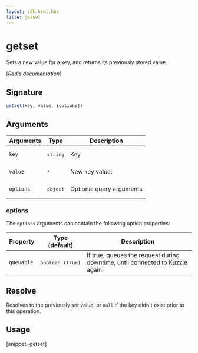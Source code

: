 ```yaml
---
layout: sdk.html.hbs
title: getset
---
```


# getset

Sets a new value for a key, and returns its previously stored value.

[[_Redis documentation_]](https://redis.io/commands/getset)

## Signature

```js
getset(key, value, [options])
```

## Arguments

| Arguments    | Type    | Description |
|--------------|---------|-------------|
| `key` | <pre>string</pre> | Key |
| `value` | <pre>*</pre> | New key value. |
| ``options`` | <pre>object</pre> | Optional query arguments |

### options

The `options` arguments can contain the following option properties:

| Property   | Type (default)   | Description                       |
| ---------- | ------- | --------------------------------- |
| `queuable` | <pre>boolean (true)</pre> | If true, queues the request during downtime, until connected to Kuzzle again |

## Resolve

Resolves to the previously set value, or `null` if the key didn't exist prior to this operation.

## Usage

[snippet=getset]
